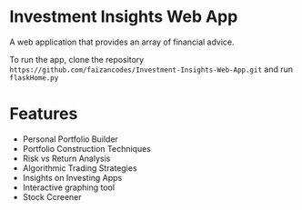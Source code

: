 # Investment Insights Web App
A web application that provides an array of financial advice.

To run the app, clone the repository `https://github.com/faizancodes/Investment-Insights-Web-App.git` and run `flaskHome.py`

# Features 
 
 - Personal Portfolio Builder 
 - Portfolio Construction Techniques 
 - Risk vs Return Analysis
 - Algorithmic Trading Strategies 
 - Insights on Investing Apps 
 - Interactive graphing tool 
 - Stock Ccreener 
